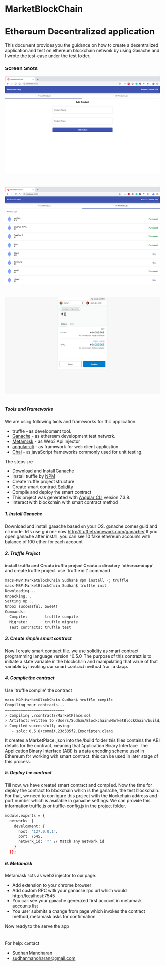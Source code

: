 # MarketBlockChain

# Ethereum Decentralized application
This document provides you the guidance on how to create a decentralized application and test on ethereum blockchain network by using Ganache and I wrote the test-case under the test folder.

### Screen Shots

![Main Screen](3.jpg)
#
![Buyer And Seller](2.png)
#
![Ether Transaction](1.jpg)
#

##### Tools and Frameworks
We are using following tools and frameworks for this application
* [truffle](https://www.trufflesuite.com/) - as development tool.
* [Ganache](https://www.trufflesuite.com/ganache) - as ethereum development test network.
* [Metamask](https://chrome.google.com/webstore/detail/metamask/nkbihfbeogaeaoehlefnkodbefgpgknn) - as Web3 Api injector
* [angular-cli](https://cli.angular.io/) - as framework for web client application.
* [Chai](https://www.npmjs.com/package/chai) - as javaScript frameworks commonly used for unit testing.


The steps are
- Download and Install Ganache
- Install truffle by [NPM](https://www.npmjs.com/package/truffle)
- Create truffle project structure
- Create smart contract [Solidity](https://solidity.readthedocs.io/en/v0.5.12/)
- Compile and deploy the smart contract
- This project was generated with [Angular CLI](https://github.com/angular/angular-cli) version 7.3.8.
- Interact with blockchain with smart contract method

##### 1. Install Ganache
Download and install ganache based on your OS. ganache comes guid and cli mode. lets use gui one now
http://truffleframework.com/ganache/
If you open ganache after install, you can see 10 fake ethereum accounts with balance of 100 ether  for each  account.

##### 2. Truffle Project
install truffle and Create truffle project
Create a directory 'ethereumdapp' and create truffle project. use 'truffle init' command
```sh
macs-MBP:MarketBlockChain Sudhan$ npm install -g truffle
macs-MBP:MarketBlockChain Sudhan$ truffle init
Downloading...
Unpacking...
Setting up...
Unbox successful. Sweet!
Commands:
  Compile:        truffle compile
  Migrate:        truffle migrate
  Test contracts: truffle test
```
##### 3. Create simple smart contract
Now I create smart contract file. we use solidity as smart contract programming language version ^0.5.0.
The purpose of this contract is to initiate a state variable in the blockchain and manipulating that value of that variable by invoking our smart contract method from a dapp.

##### 4. Compile the contract
Use 'truffle compile' the contract
```sh
macs-MBP:MarketBlockChain Sudhan$ truffle compile
Compiling your contracts...
===========================
> Compiling ./contracts/MarketPlace.sol
> Artifacts written to /Users/Sudhan/Blockchain/MarketBlockChain/build/contracts
> Compiled successfully using:
   - solc: 0.5.8+commit.23d335f2.Emscripten.clang
```
It creates a MarketPlace..json into the /build folder
this files contains the ABI details for the contract, meaning that Application Binary Interface. The Application Binary Interface (ABI) is a data encoding scheme used in Ethereum for working with smart contract. this can be used in later stage of this process.

##### 5. Deploy the contract
Till now, we have created smart contract and compiled. Now the time for deploy the contract to blockchain which is the ganache, the test blockchain.
For that, we need to configure this project with the blockchain address and port number which is available in ganache settings. We can provide this information truffle.js or truffle-config.js in the project folder.
```sh
module.exports = {
  networks: {
    development: {
      host: '127.0.0.1',
      port: 7545,
      network_id: '*' // Match any network id
    }
  }};
```

##### 6. Metamask
Metamask acts as web3 injector to our page.

- Add extension to your chrome browser
- Add custom RPC with your ganache rpc url which would http://localhost:7545
- You can see your ganache generated first account in metamask accounts list
- You user submits a change from page which invokes the contract method, metamask asks for confirmation

Now ready to the serve the app

#

For help: contact

- Sudhan Manoharan
- sudhanmanoharan@gmail.com
